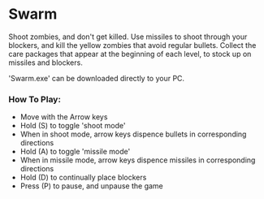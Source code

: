 # Swarm
Shoot zombies, and don't get killed.
Use missiles to shoot through your blockers, and kill the yellow zombies that avoid regular bullets.
Collect the care packages that appear at the beginning of each level, to stock up on missiles and blockers.

'Swarm.exe' can be downloaded directly to your PC.

### How To Play:
- Move with the Arrow keys
- Hold (S) to toggle 'shoot mode'
- When in shoot mode, arrow keys dispence bullets in corresponding directions
- Hold (A) to toggle 'missile mode'
- When in missile mode, arrow keys dispence missiles in corresponding directions
- Hold (D) to continually place blockers
- Press (P) to pause, and unpause the game
